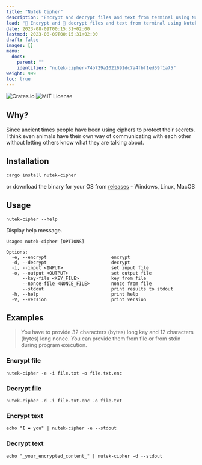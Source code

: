 ```yaml
---
title: "Nutek Cipher"
description: "Encrypt and decrypt files and text from terminal using Nutek Cipher."
lead: "🔐 Encrypt and 🔑 decrypt files and text from terminal using Nutek Cipher."
date: 2023-08-09T00:15:31+02:00
lastmod: 2023-08-09T00:15:31+02:00
draft: false
images: []
menu:
  docs:
    parent: ""
    identifier: "nutek-cipher-74b729a1021691dc7a4fbf1ed59f1a75"
weight: 999
toc: true
---
```


<img src="https://img.shields.io/crates/v/nutek-cipher.svg" alt="Crates.io">

<img src="https://img.shields.io/badge/license-MIT-violet.svg" alt="MIT License">

## Why?

Since ancient times people have been using ciphers to protect their secrets.
I think even animals have their own way of communicating with each other
without letting others know what they are talking about.

## Installation

```shell
cargo install nutek-cipher
```

or download the binary for your OS from [releases](https://github.com/nutek-terminal/nutek-cipher/releases) - Windows, Linux, MacOS

## Usage

```shell
nutek-cipher --help
```

Display help message.

```text
Usage: nutek-cipher [OPTIONS]

Options:
  -e, --encrypt                        encrypt
  -d, --decrypt                        decrypt
  -i, --input <INPUT>                  set input file
  -o, --output <OUTPUT>                set output file
      --key-file <KEY_FILE>            key from file
      --nonce-file <NONCE_FILE>        nonce from file
      --stdout                         print results to stdout
  -h, --help                           print help
  -V, --version                        print version
```

## Examples

> You have to provide 32 characters (bytes) long key and 12 characters (bytes)
long nonce. You can provide them from file or from stdin during program
execution.

### Encrypt file

```shell
nutek-cipher -e -i file.txt -o file.txt.enc
```

### Decrypt file

```shell
nutek-cipher -d -i file.txt.enc -o file.txt
```

### Encrypt text

```shell
echo "I ❤️ you" | nutek-cipher -e --stdout
```

### Decrypt text

```shell
echo "_your_encrypted_content_" | nutek-cipher -d --stdout
```